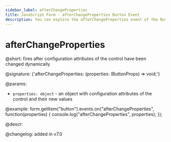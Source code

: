 ```yaml
---
sidebar_label: afterChangeProperties
title: JavaScript Form - afterChangeProperties Button Event 
description: You can explore the afterChangeProperties event of the Button control of Form in the documentation of the DHTMLX JavaScript UI library. Browse developer guides and API reference, try out code examples and live demos, and download a free 30-day evaluation version of DHTMLX Suite 7.
---
```


# afterChangeProperties

@short: fires after configuration attributes of the control have been changed dynamically

@signature: {'afterChangeProperties: (properties: IButtonProps) => void;'}

@params:
- `properties: object` - an object with configuration attributes of the control and their new values

@example:
form.getItem("button").events.on("afterChangeProperties", function(properties) {
    console.log("afterChangeProperties", properties);
});

@descr:

@changelog: added in v7.0

[comment]: # (@relatedapi: form/api/button/button_setproperties_method.md)

